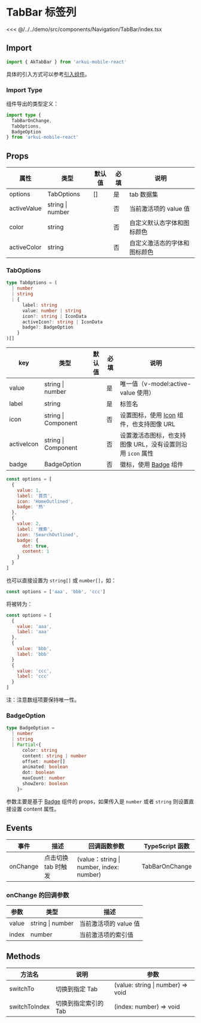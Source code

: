 # TabBar 标签列

<CodeDemo name="TabBar">

<<< @/../../demo/src/components/Navigation/TabBar/index.tsx

</CodeDemo>

## Import

```js
import { AkTabBar } from 'arkui-mobile-react'
```

具体的引入方式可以参考[引入组件](../guide/import.md)。

### Import Type

组件导出的类型定义：

```ts
import type {
  TabBarOnChange,
  TabOptions,
  BadgeOption
} from 'arkui-mobile-react'
```

## Props

| 属性        | 类型             | 默认值 | 必填 | 说明                         |
| ----------- | ---------------- | ------ | ---- | ---------------------------- |
| options     | TabOptions       | []     | 是   | tab 数据集                   |
| activeValue | string \| number |        | 否   | 当前激活项的 value 值        |
| color       | string           |        | 否   | 自定义默认态字体和图标颜色   |
| activeColor | string           |        | 否   | 自定义激活态的字体和图标颜色 |

### TabOptions

```ts
type TabOptions = (
  | number
  | string
  | {
      label: string
      value: number | string
      icon?: string | IconData
      activeIcon?: string | IconData
      badge?: BadgeOption
    }
)[]
```

| key        | 类型                | 默认值 | 必填 | 说明                                                       |
| ---------- | ------------------- | ------ | ---- | ---------------------------------------------------------- |
| value      | string \| number    |        | 是   | 唯一值（v-model:active-value 使用）                        |
| label      | string              |        | 是   | 标签名                                                     |
| icon       | string \| Component |        | 否   | 设置图标，使用 [Icon](./Icon.md) 组件，也支持图像 URL      |
| activeIcon | string \| Component |        | 否   | 设置激活态图标，也支持图像 URL，没有设置则沿用 `icon` 属性 |
| badge      | BadgeOption         |        | 否   | 徽标，使用 [Badge](./Badge.md) 组件                        |

```js
const options = [
  {
    value: 1,
    label: '首页',
    icon: 'HomeOutlined',
    badge: '热'
  },
  {
    value: 2,
    label: '搜索',
    icon: 'SearchOutlined',
    badge: {
      dot: true,
      content: 1
    }
  }
]
```

也可以直接设置为 `string[]` 或 `number[]`，如：

```js
const options = ['aaa', 'bbb', 'ccc']
```

将被转为：

```js
const options = [
  {
    value: 'aaa',
    label: 'aaa'
  },
  {
    value: 'bbb',
    label: 'bbb'
  }
  {
    value: 'ccc',
    label: 'ccc'
  }
]
```

注：注意数组项要保持唯一性。

### BadgeOption

```ts
type BadgeOption =
  | number
  | string
  | Partial<{
      color: string
      content: string | number
      offset: number[]
      animated: boolean
      dot: boolean
      maxCount: number
      showZero: boolean
    }>
```

参数主要是基于 [Badge](./Badge.md) 组件的 props，如果传入是 `number` 或者 `string` 则设置直接设置 content 属性。

## Events

| 事件     | 描述                | 回调函数参数                             | TypeScript 函数 |
| -------- | ------------------- | ---------------------------------------- | --------------- |
| onChange | 点击切换 tab 时触发 | (value：string \| number, index: number) | TabBarOnChange  |

### onChange 的回调参数

| 参数  | 类型             | 描述                  |
| ----- | ---------------- | --------------------- |
| value | string \| number | 当前激活项的 value 值 |
| index | number           | 当前激活项的索引值    |

## Methods

| 方法名        | 说明                 | 参数                              |
| ------------- | -------------------- | --------------------------------- |
| switchTo      | 切换到指定 Tab       | (value: string \| number) => void |
| switchToIndex | 切换到指定索引的 Tab | (index: number) => void           |
